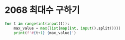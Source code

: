 # 2068 최대수 구하기



```python
for t in range(int(input())):
    max_value = max(list(map(int, input().split())))
    print(f'#{t+1} {max_value}')
```
